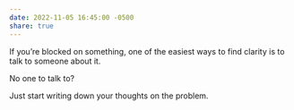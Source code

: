 ```yaml
---
date: 2022-11-05 16:45:00 -0500
share: true
---
```

If you’re blocked on something, one of the easiest ways to find clarity is to talk to someone about it.

No one to talk to?

Just start writing down your thoughts on the problem.